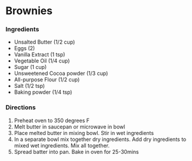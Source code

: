 # Brownies

### Ingredients

* Unsalted Butter (1/2 cup)
* Eggs (2)
* Vanilla Extract (1 tsp)
* Vegetable Oil (1/4 cup)
* Sugar (1 cup)
* Unsweetened Cocoa powder (1/3 cup)
* All-purpose Flour (1/2 cup)
* Salt (1/2 tsp)
* Baking powder (1/4 tsp)

### Directions

1. Preheat oven to 350 degrees F
2. Melt butter in saucepan or microwave in bowl
3. Place melted butter in mixing bowl. Stir in wet ingredients
4. In a separate bowl mix together dry ingredients. Add dry ingredients to mixed wet ingredients. Mix all together.
5. Spread batter into pan. Bake in oven for 25-30mins
